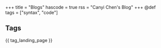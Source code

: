 +++
title = "Blogs"
hascode = true
rss = "Canyi Chen's Blog"
+++
@def tags = ["syntax", "code"]
<!-- @def date = "12/29/2021"
@def title = "Solving (and Animating) Advent of Code Day 1 with 아희" -->


## Tags

{{ tag_landing_page }}